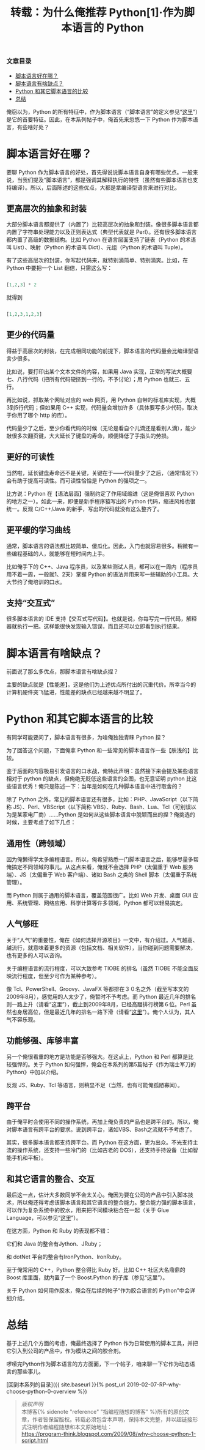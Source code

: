 ﻿---
layout:  post
title:   转载：为什么俺推荐 Python[1]·作为脚本语言的 Python
keywords: "转载, 编程随想, IT, 编程, python, 脚本"
excerpt: 俺窃以为，Python 的所有特征中，作为脚本语言是它的首要特征。因此，在本系列帖子中，俺首先来忽悠一下 Python 作为脚本语言，有些啥好处
categories: post
milestoneID: 2
---

### 文章目录

* [脚本语言好在哪？](#pros)
* [脚本语言有啥缺点？](#cons)
* [Python 和其它脚本语言的比较](#compare)
* [总结](#summary)

俺窃以为，Python 的所有特征中，作为脚本语言（“脚本语言”的定义参见“[这里](https://en.wikipedia.org/wiki/Scripting_language)”）是它的首要特征。因此，在本系列帖子中，俺首先来忽悠一下 Python 作为脚本语言，有些啥好处？

# 脚本语言好在哪？<a name="pros"></a>

要聊 Python 作为脚本语言的好处，首先得说说脚本语言自身有哪些优点。一般来说，当我们提及“脚本语言”，都是强调其解释执行的特性（虽然有些脚本语言也支持编译）。所以，后面陈述的这些优点，大都是拿编译型语言来进行对比。

## 更高层次的抽象和封装

大部分脚本语言都提供了（内置了）比较高层次的抽象和封装。像很多脚本语言都内置了字符串处理能力以及正则表达式（典型代表就是 Perl）。还有很多脚本语言都内置了高级的数据结构。比如 Python 在语言层面支持了链表（Python 的术语叫 List）、映射（Python 的术语叫 Dict）、元组（Python 的术语叫 Tuple）。

有了这些高层次的封装，你写起代码来，就特别滴简单、特别滴爽。比如，在 Python 中要把一个 List 翻倍，只需这么写：

```python

[1,2,3] * 2

```

就得到

```python

[1,2,3,1,2,3]

```

## 更少的代码量

得益于高层次的封装，在完成相同功能的前提下，脚本语言的代码量会比编译型语言少很多。

比如说，要打印出某个文本文件的内容，如果用 Java 实现，正常的写法大概要七、八行代码（把所有代码硬挤到一行的，不予讨论）；用 Python 也就三、五行。

再比如说，抓取某个网址对应的 web 网页，用 Python 自带的标准库实现，大概3到5行代码；但如果用 C++ 实现，代码量会增加许多（具体要写多少代码，取决于你用了哪个 http 的库）。

代码量少了之后，至少你看代码的时候（无论是看自个儿滴还是看别人滴），能少敲很多次翻页键，大大延长了键盘的寿命，顺便降低了手指头的劳损。

## 更好的可读性

当然啦，延长键盘寿命还不是关键，关键在于——代码量少了之后，（通常情况下）会有助于提高可读性。而可读性恰恰是 Python 的强项之一。

比方说：Python 在【语法层面】强制约定了作用域缩进（这是俺很喜欢 Python 的地方之一）。如此一来，即便是新手程序猿写出的 Python 代码，缩进风格也很统一。反观 C/C++/Java 的新手，写出的代码就没有这么整齐了。

## 更平缓的学习曲线

通常，脚本语言的语法都比较简单、傻瓜化。因此，入门也就容易很多。稍微有一些编程基础的人，就能够在短时间内上手。

比如俺手下的 C++、Java 程序员，以及某些测试人员，都可以在一周内（程序员用不着一周，一般就1、2天）掌握 Python 的语法并用来写一些辅助的小工具。大大节约了俺培训的口水。

## 支持“交互式”

很多脚本语言的 IDE 支持【交互式写代码】。也就是说，你每写完一行代码，解释器就执行一把。这样能很快发现输入错误，而且还可以立即看到执行结果。

# 脚本语言有啥缺点？<a name="cons"></a>

前面说了那么多优点，那脚本语言有啥缺点捏？

主要的缺点就是【性能差】。这是他们为上述优点所付出的沉重代价。所幸当今的计算机硬件突飞猛进，性能差的缺点已经越来越不明显了。

# Python 和其它脚本语言的比较<a name="compare"></a>

有同学可能要问了，脚本语言有很多，为啥俺独独青睐 Python 捏？

为了回答这个问题，下面俺拿 Python 和一些常见的脚本语言作一些【肤浅的】比较。

鉴于后面的内容极易引发语言的口水战，俺特此声明：虽然接下来会提及某些语言相对于 python 的缺点，但俺绝无贬低这些语言的企图，也无意证明 python 比这些语言优秀！俺只是陈述一下：当年是如何在几种脚本语言中进行取舍的？

除了 Python 之外，常见的脚本语言还有很多，比如：PHP、JavaScript（以下简称 JS）、Perl、VBScript（以下简称 VBS）、Ruby、Bash、Lua、Tcl（可别误以为是某家电厂商）......Python 是如何从这些脚本语言中脱颖而出的捏？俺挑选的时候，主要考虑了如下几点：

## 通用性（跨领域）

因为俺懒得学太多编程语言。所以，俺希望熟悉一门脚本语言之后，能够尽量多帮俺搞定不同领域的事儿。从这点来看，俺就不会选择 PHP（太偏重于 Web 服务端）、JS（太偏重于 Web 客户端）、诸如 Bash 之类的 Shell 脚本（太偏重于系统管理）。

而 Python 则属于通用的脚本语言，覆盖范围很广。比如 Web 开发、桌面 GUI 应用、系统管理、网络应用、科学计算等许多领域，Python 都可以轻易搞定。

## 人气够旺

关于“人气”的重要性，俺在《如何选择开源项目》一文中，有介绍过。人气越高、越流行，就意味着更多的资源（包括文档、相关软件），当你碰到问题需要解决，也有更多的人可以咨询。

关于编程语言的流行程度，可以大致参考 TIOBE 的排名（虽然 TIOBE 不能全面反映流行程度，但至少可作为某种参考）。

像 Tcl、PowerShell、Groovy、JavaFX 等都排在３０名之外（截至写本文的2009年8月），感觉用的人太少了，俺暂时不予考虑。而 Python 最近几年的排名则一路上升（请看“这里”），截止到2009年8月，已经高踞排行榜第６位。Perl 虽然也身居高位，但是最近几年的排名一路下滑（请看“[这里](http://www.tiobe.com/content/paperinfo/tpci/Perl.html)”）。俺个人认为，其人气不容乐观。

## 功能够强、库够丰富

另一个俺很看重的地方是功能是否够强大。在这点上，Python 和 Perl 都算是比较强悍的。关于 Python 如何强悍，俺会在本系列的第5篇帖子《作为瑞士军刀的 Python》中加以介绍。

反观 JS、Ruby、Tcl 等语言，则稍显不足（当然，也有可能俺孤陋寡闻）。

## 跨平台

由于俺平时会使用不同的操作系统，再加上俺负责的产品也是跨平台的。所以，俺对脚本语言有跨平台的要求。说到跨平台，诸如VBS、Bash之流就不予考虑了。

其实，很多脚本语言都支持跨平台。而 Python 在这方面，更为出众。不光支持主流的操作系统，还支持一些冷门的（比如古老的 DOS），还支持手持设备（比如智能手机和平板）。

## 和其它语言的整合、交互

最后这一点，估计大多数同学不会太关心。俺因为要在公司的产品中引入脚本技术，所以俺还得考虑该脚本语言和其它语言的整合能力。整合能力强的脚本语言，可以作为复杂系统中的胶水，用来把不同模块粘合在一起（关于 Glue Language，可以参见“[这里](https://en.wikipedia.org/wiki/Glue_language)”）。

在这方面，Python 和 Ruby 的表现都不错：

它们和 Java 的整合有Jython、JRuby；

和 dotNet 平台的整合有IronPython、IronRuby。

至于俺常用的 C++，Python 整合得比 Ruby 好。比如 C++ 社区大名鼎鼎的 Boost 库里面，就内置了一个 Boost.Python 的子库（参见“这里”）。

关于 Python 如何用作胶水，俺会在后续的帖子“作为胶合语言的 Python”中会详细介绍。

# 总结<a name="summary"></a>

基于上述几个方面的考虑，俺最终选择了 Python 作为日常使用的脚本工具，并把它引入到公司的产品中，作为模块之间的胶合剂。

啰嗦完Python作为脚本语言的方方面面，下一个帖子，咱来聊一下它作为动态语言的那些事儿。


[回到本系列的目录]({{ site.baseurl }}{% post_url 2019-02-07-RP-why-choose-python-0-overview %})

> *版权声明*<br>
> 本博客{% sidenote "reference" "指编程随想的博客" %}所有的原创文章，作者皆保留版权。转载必须包含本声明，保持本文完整，并以超链接形式注明作者编程随想和本文原始地址：<br>
> <a href="https://program-think.blogspot.com/2009/08/why-choose-python-1-script.html">https://program-think.blogspot.com/2009/08/why-choose-python-1-script.html</a>
